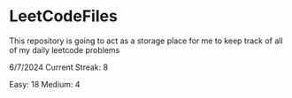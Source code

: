 # LeetCodeFiles
This repository is going to act as a storage place for me to keep track of all of my daily leetcode problems

6/7/2024
Current Streak: 8

Easy: 18
Medium: 4
